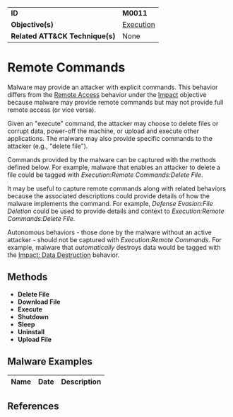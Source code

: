 |||
|---------|------------------------|
|**ID**|**M0011**|
|**Objective(s)**| [Execution](https://github.com/MBCProject/mbc-markdown/tree/master/execution)|
|**Related ATT&CK Technique(s)**|None|


Remote Commands
===============
Malware may provide an attacker with explicit commands. This behavior differs from the [Remote Access](https://github.com/MBCProject/mbc-markdown/blob/master/impact/remote-access.md) behavior under the [Impact](https://github.com/MBCProject/mbc-markdown/tree/master/impact) objective because malware may provide remote commands but may not provide full remote access (or vice versa).

Given an "execute" command, the attacker may choose to delete files or corrupt data, power-off the machine, or upload and execute other applications. The malware may also provide specific commands to the attacker (e.g., "delete file"). 

Commands provided by the malware can be captured with the methods defined below. For example, malware that enables an attacker to delete a file could be tagged with *Execution:Remote Commands:Delete File*.

It may be useful to capture remote commands along with related behaviors because the associated descriptions could provide details of how the malware implements the command. For example, *Defense Evasion:File Deletion* could be used to provide details and context to *Execution:Remote Commands:Delete File*.

Autonomous behaviors - those done by the malware without an active attacker - should not be captured with *Execution:Remote Commands*. For example, malware that *automatically* destroys data would be tagged with the [Impact: Data Destruction](https://github.com/MBCProject/mbc-markdown/blob/master/impact/data-destruction.md) behavior.

Methods
-------
* **Delete File**
* **Download File**
* **Execute**
* **Shutdown**
* **Sleep**
* **Uninstall**
* **Upload File**

Malware Examples
----------------
|Name|Date|Description|
|-----------------------------|--------|-----------------------------|


References
----------

